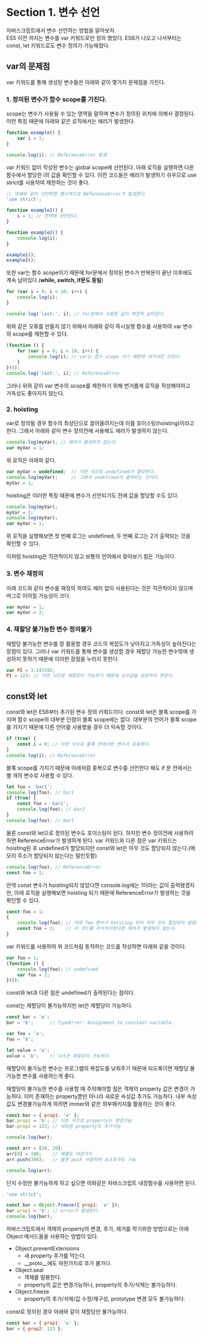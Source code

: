 # Section 1. 변수 선언
자바스크립트에서 변수 선언하는 방법을 알아보자.  
ES5 이전 까지는 변수를 var 키워드로만 정의 했었다. ES6가 나오고 나서부터는 const, let 키워드로도 변수 정의가 가능해졌다.

## var의 문제점
var 키워드를 통해 생성된 변수들은 아래와 같이 몇가지 문제점을 가진다.

### 1. 정의된 변수가 함수 scope를 가진다.
scope는 변수가 사용될 수 있는 영역을 말하며 변수가 정의된 위치에 의해서 결정된다. 이런 특징 때문에 아래와 같은 로직에서는 에러가 발생한다.
```javascript
function example() {
    var i = 1;
}

console.log(i); // ReferenceError 발생
```

var 키워드 없이 작성된 변수는 global scope에 선언된다. 아래 로직을 실행하면 다른 함수에서 할당한 i의 값을 확인할 수 있다. 이런 코드들은 에러가 발생하기 쉬우므로 use strict를 사용하여 제한하는 것이 좋다.
```javascript
// 아래와 같이 선언하면 명시적으로 ReferenceError가 발생한다.
'use strict';

function example1() {
    i = 1; // 전역에 선언된다.
}

function example2() {
    console.log(i);
}

example1();
example2();
```

또한 var는 함수 scope이기 때문에 for문에서 정의된 변수가 반복문이 끝난 이후에도 계속 남아있다.(**while, switch, if문도 동일**)
```javascript
for (var i = 0; i < 10; i++) {
    console.log(i);
}

console.log('last:', i); // for문에서 사용된 값이 여전히 남아있다.
```

위와 같은 오류를 만들지 않기 위해서 아래와 같이 즉시실행 함수를 사용하여 var 변수의 scope를 제한할 수 있다.
```javascript
(function () {
    for (var i = 0; i < 10; i++) {
        console.log(i); // var는 함수 scope 이기 때문에 여기서만 쓰인다.
    }
})();
console.log('last:', i); // ReferenceError
```
그러나 위와 같이 var 변수의 scope를 제한하기 위해 번거롭게 로직을 작성해야하고 가독성도 좋아지지 않는다.

### 2. hoisting
var로 정의될 경우 함수의 최상단으로 끌어올려지는데 이를 호이스팅(hoisting)이라고 한다. 그래서 아래와 같이 변수 정의전에 사용해도 에러가 발생하지 않는다.
```javascript
console.log(myVar); // 에러가 발생하지 않는다.
var myVar = 1;
```
위 로직은 아래와 같다.
```javascript
var myVar = undefined;  // 이런 식으로 undefined가 할당된다.
console.log(myVar);     // 그래서 undefined가 출력되는 것이다.
myVar = 1;
```
hoisting은 이러한 특징 때문에 변수가 선언되기도 전에 값을 할당할 수도 있다.
```javascript
console.log(myVar);
myVar = 2;
console.log(myVar);
var myVar = 1;
```
위 로직을 실행해보면 첫 번째 로그는 undefined, 두 번째 로그는 2가 출력되는 것을 확인할 수 있다.


이처럼 hoisting은 직관적이지 않고 보통의 언어에서 찾아보기 힘든 기능이다.

### 3. 변수 재정의
아래 코드와 같이 변수를 재정의 하여도 에러 없이 사용된다는 것은 직관적이지 않으며 버그로 이어질 가능성이 크다.
```javascript
var myVar = 1;
var myVar = 2;
```

### 4. 재할당 불가능한 변수 정의불가
재할당 불가능한 변수를 잘 활용할 경우 코드의 복잡도가 낮아지고 가독성이 높아진다는 장점이 있다. 그러나 var 키워드를 통해 변수를 생성할 경우 재할당 가능한 변수밖에 생성하지 못하기 때문에 이러한 장점을 누리지 못한다.
```javascript
var PI = 3.141592;
PI = 123; // 이런 식으로 재할당이 가능하기 때문에 상수값을 보장하지 못한다.
```

## const와 let
const와 let은 ES6부터 추가된 변수 정의 키워드이다. const와 let은 블록 scope를 가지며 함수 scope의 대부분 단점이 블록 scope에는 없다. 대부분의 언어가 블록 scope를 가지기 때문에 다른 언어를 사용했을 경우 더 익숙할 것이다.
```javascript
if (true) {
    const i = 0; // 이런 식으로 블록 안에서만 변수가 유효하다.
}
console.log(i); // ReferenceError
```
블록 scope를 가지기 때문에 아래처럼 중복으로 변수를 선언한다 해도 if 문 안에서는 별 개의 변수로 사용할 수 있다.
```javascript
let foo = 'bar1';
console.log(foo); // bar1
if (true) {
    const foo = 'bar2';
    console.log(foo); // bar2
}
console.log(foo); // bar1
```
물론 const와 let으로 정의된 변수도 호이스팅이 된다. 하지만 변수 정의전에 사용하려 하면 ReferenceError가 발생하게 된다. var 키워드와 다른 점은 var 키워드는 hoisting된 후 undefined가 할당되지만 const와 let은 아무 것도 할당되지 않는다.(메모리 주소가 할당되지 않는다는 말인듯함)
```javascript
console.log(foo); // ReferenceError
const foo = 1;
```
만약 const 변수가 hoisting되지 않았다면 console.log에는 1이라는 값이 출력됐겠지만, 아래 로직을 실행해보면 hoisting 되기 때문에 ReferenceError가 발생하는 것을 확인할 수 있다.
```javascript
const foo = 1;
{
    console.log(foo); // 아래 foo 변수가 hoisting 되어 아무 것도 할당되지 않았다.
    const foo = 2;    // 이 코드를 주석처리한다면 에러가 발생하지 않는다.
}
```
var 키워드를 사용하여 위 코드처럼 동작하는 코드를 작성하면 아래와 같을 것이다.
```javascript
var foo = 1;
(function () {
    console.log(foo); // undefined
    var foo = 2;
})();
```
const와 let과 다른 점은 undefined가 출력된다는 점이다.


const는 재할당이 불가능하지만 let은 재할당이 가능하다.
```javascript
const bar = 'a';
bar = 'b';      // TypeError: Assignment to constant variable.

var foo = 'a';
foo = 'b';

let value = 'a';
value = 'b';    // let은 재할당이 가능하다.
```
재할당이 불가능한 변수는 프로그램의 복잡도를 낮춰주기 때문에 되도록이면 재할당 불가능한 변수를 사용하는게 좋다.


재할당이 불가능한 변수를 사용할 때 주의해야할 점은 객체의 property 값은 변경이 가능하다. 이미 존재하는 property뿐만 아니라 새로운 속성값 추가도 가능하다. 내부 속성값도 변경불가능하게 하려면 immer와 같은 외부패키지를 활용하는 것이 좋다.
```javascript
const bar = { prop1: 'a' };
bar.prop1 = 'b'; // 이런 식으로 property는 변경가능
bar.prop2 = 123; // 새로운 property도 추가가능

console.log(bar);

const arr = [10, 20];
arr[0] = 100;    // 배열도 마찬가지
arr.push(300);   // 물론 push 사용하여 요소추가도 가능

console.log(arr);
```

단지 수정만 불가능하게 하고 싶으면 이와같은 자바스크립트 내장함수를 사용하면 된다.
```javascript
'use strict';

const bar = Object.freeze({ prop1: 'a' });
bar.prop1 = 'b'; // error가 발생한다.
console.log(bar);
```


자바스크립트에서 객체의 property의 변경, 추가, 제거를 막기위한 방법으로는 아래 Object 메서드들을 사용하는 방법이 있다.
- Object.preventExtensions
  - 새 property 추가를 막는다.
  - __proto__에도 마찬가지로 추가 불가다.
- Object.seal
  - 객체를 밀봉한다. 
  - property의 값은 변경가능하나, property의 추가/삭제는 불가능하다.
- Object.freeze
  - property의 추가/삭제/값 수정/재구성, prototype 변경 모두 불가능하다.


const로 정의된 경우 아래와 같이 재할당만 불가능하다.
```javascript
const bar = { prop1: 'a' };
bar = { prop2: 123 };
```